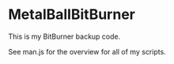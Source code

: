 # MetalBallBitBurner
This is my BitBurner backup code.

See man.js for the overview for all of my scripts.
